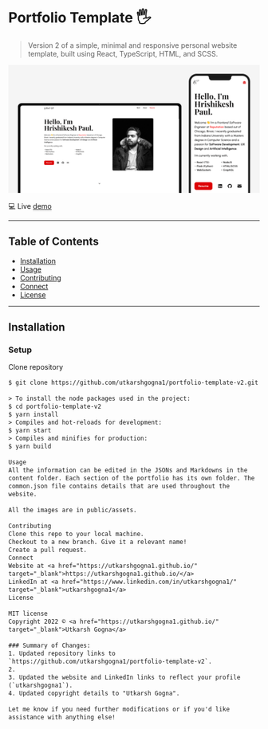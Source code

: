 # Portfolio Template 🖐
> Version 2 of a simple, minimal and responsive personal website template, built using React, TypeScript, HTML, and SCSS.

![Portfolio Template Banner](public/assets/readme/banner.png)

💻  Live [demo](https://utkarshgogna1.github.io/portfolio-template-v2/)

---

## Table of Contents

- [Installation](#installation)
- [Usage](#usage)
- [Contributing](#contributing)
- [Connect](#connect)
- [License](#license)

---

## Installation

### Setup 

Clone repository

```shell
$ git clone https://github.com/utkarshgogna1/portfolio-template-v2.git

> To install the node packages used in the project:
$ cd portfolio-template-v2
$ yarn install
> Compiles and hot-reloads for development:
$ yarn start
> Compiles and minifies for production:
$ yarn build

Usage
All the information can be edited in the JSONs and Markdowns in the content folder. Each section of the portfolio has its own folder. The common.json file contains details that are used throughout the website.

All the images are in public/assets.

Contributing
Clone this repo to your local machine.
Checkout to a new branch. Give it a relevant name!
Create a pull request.
Connect
Website at <a href="https://utkarshgogna1.github.io/" target="_blank">https://utkarshgogna1.github.io/</a>
LinkedIn at <a href="https://www.linkedin.com/in/utkarshgogna1/" target="_blank">utkarshgogna1</a>
License

MIT license
Copyright 2022 © <a href="https://utkarshgogna1.github.io/" target="_blank">Utkarsh Gogna</a>

### Summary of Changes:
1. Updated repository links to `https://github.com/utkarshgogna1/portfolio-template-v2`.
2.
3. Updated the website and LinkedIn links to reflect your profile (`utkarshgogna1`).
4. Updated copyright details to "Utkarsh Gogna".

Let me know if you need further modifications or if you'd like assistance with anything else!


